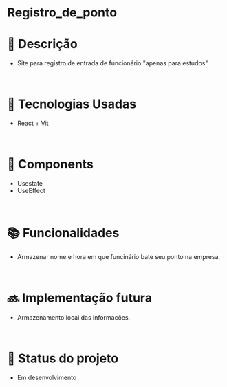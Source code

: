 # Registro_de_ponto <br> 

# 📝 Descrição
* Site para registro de entrada de funcionário  "apenas para estudos"  <br> 

 <br> 
 
# 🚀 Tecnologias Usadas
* React + Vit

<br> 

# 🔧 Components

* Usestate
* UseEffect

<br> 

# 📚 Funcionalidades
* Armazenar nome e hora em que funcinário bate seu ponto na empresa.

<br> 

# 🔜 Implementação futura
* Armazenamento local das informacões.

<br> 

# 🎯 Status do projeto
* Em desenvolvimento
